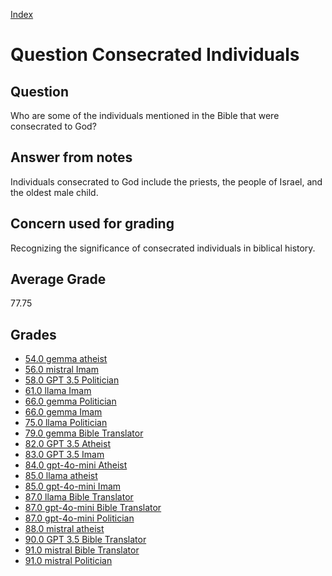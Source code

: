 
[Index](../../index.md)
# Question Consecrated Individuals
## Question
Who are some of the individuals mentioned in the Bible that were consecrated to God?

## Answer from notes
Individuals consecrated to God include the priests, the people of Israel, and the oldest male child.

## Concern used for grading
Recognizing the significance of consecrated individuals in biblical history.

## Average Grade
77.75

## Grades
 * [54.0 gemma atheist](../answers/gemma_atheist/Consecrated_Individuals.md)
 * [56.0 mistral Imam](../answers/mistral_Imam/Consecrated_Individuals.md)
 * [58.0 GPT 3.5 Politician](../answers/GPT_3.5_Politician/Consecrated_Individuals.md)
 * [61.0 llama Imam](../answers/llama_Imam/Consecrated_Individuals.md)
 * [66.0 gemma Politician](../answers/gemma_Politician/Consecrated_Individuals.md)
 * [66.0 gemma Imam](../answers/gemma_Imam/Consecrated_Individuals.md)
 * [75.0 llama Politician](../answers/llama_Politician/Consecrated_Individuals.md)
 * [79.0 gemma Bible Translator](../answers/gemma_Bible_Translator/Consecrated_Individuals.md)
 * [82.0 GPT 3.5 Atheist](../answers/GPT_3.5_Atheist/Consecrated_Individuals.md)
 * [83.0 GPT 3.5 Imam](../answers/GPT_3.5_Imam/Consecrated_Individuals.md)
 * [84.0 gpt-4o-mini Atheist](../answers/gpt-4o-mini_Atheist/Consecrated_Individuals.md)
 * [85.0 llama atheist](../answers/llama_atheist/Consecrated_Individuals.md)
 * [85.0 gpt-4o-mini Imam](../answers/gpt-4o-mini_Imam/Consecrated_Individuals.md)
 * [87.0 llama Bible Translator](../answers/llama_Bible_Translator/Consecrated_Individuals.md)
 * [87.0 gpt-4o-mini Bible Translator](../answers/gpt-4o-mini_Bible_Translator/Consecrated_Individuals.md)
 * [87.0 gpt-4o-mini Politician](../answers/gpt-4o-mini_Politician/Consecrated_Individuals.md)
 * [88.0 mistral atheist](../answers/mistral_atheist/Consecrated_Individuals.md)
 * [90.0 GPT 3.5 Bible Translator](../answers/GPT_3.5_Bible_Translator/Consecrated_Individuals.md)
 * [91.0 mistral Bible Translator](../answers/mistral_Bible_Translator/Consecrated_Individuals.md)
 * [91.0 mistral Politician](../answers/mistral_Politician/Consecrated_Individuals.md)
